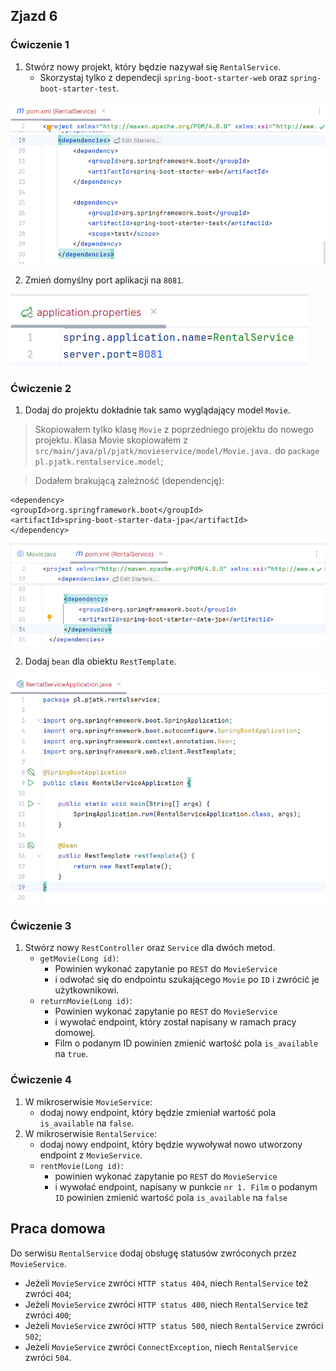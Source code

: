 ## Zjazd 6 

### Ćwiczenie 1 
1. Stwórz nowy projekt, który będzie nazywał się `RentalService`.
   - Skorzystaj tylko z dependecji `spring-boot-starter-web` oraz `spring-boot-starter-test`.

![img_01.png](img/06/img_01.png)

2. Zmień domyślny port aplikacji na `8081`.

![img_02.png](img/06/img_02.png)

### Ćwiczenie 2
1. Dodaj do projektu dokładnie tak samo wyglądający model `Movie`.

> Skopiowałem tylko klasę `Movie` z poprzedniego projektu do nowego projektu. 
Klasa Movie skopiowałem z `src/main/java/pl/pjatk/movieservice/model/Movie.java.` 
do `package pl.pjatk.rentalservice.model`;

> Dodałem brakującą zależność (dependencję):
```
<dependency>
<groupId>org.springframework.boot</groupId>
<artifactId>spring-boot-starter-data-jpa</artifactId>
</dependency>
```
![img_03.png](img/06/img_03.png)

2. Dodaj `bean` dla obiektu `RestTemplate`.

![img_04.png](img/06/img_04.png)

### Ćwiczenie 3 
1. Stwórz nowy `RestController` oraz `Service` dla dwóch metod.
   - `getMovie(Long id)`: 
     - Powinien wykonać zapytanie po `REST` do `MovieService` 
     - i odwołać się do endpointu szukającego `Movie` po `ID` i zwrócić je użytkownikowi.
   - `returnMovie(Long id)`: 
     - Powinien wykonać zapytanie po `REST` do `MovieService` 
     - i wywołać endpoint, który został napisany w ramach pracy domowej. 
     - Film o podanym ID powinien zmienić wartość pola `is_available` na `true`.

### Ćwiczenie 4
1. W mikroserwisie `MovieService`: 
   - dodaj nowy endpoint, który będzie zmieniał wartość pola `is_available` na `false`.
2. W mikroserwisie `RentalService`: 
   - dodaj nowy endpoint, który będzie wywoływał nowo utworzony endpoint z `MovieService`.
   - `rentMovie(Long id)`: 
     - powinien wykonać zapytanie po `REST` do `MovieService` 
     - i wywołać endpoint, napisany w punkcie `nr 1. Film` o podanym `ID` powinien zmienić wartość pola `is_available` na `false`

## Praca domowa
Do serwisu `RentalService` dodaj obsługę statusów zwróconych przez `MovieService`.
- Jeżeli `MovieService` zwróci `HTTP status 404`, niech `RentalService` też zwróci `404`;
- Jeżeli `MovieService` zwróci `HTTP status 400`, niech `RentalService` też zwróci `400`;
- Jeżeli `MovieService` zwróci `HTTP status 500`, niech `RentalService` zwróci `502`;
- Jeżeli `MovieService` zwróci `ConnectException`, niech `RentalService` zwróci `504`.
